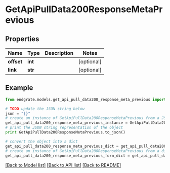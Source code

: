 # GetApiPullData200ResponseMetaPrevious


## Properties

Name | Type | Description | Notes
------------ | ------------- | ------------- | -------------
**offset** | **int** |  | [optional] 
**link** | **str** |  | [optional] 

## Example

```python
from endgrate.models.get_api_pull_data200_response_meta_previous import GetApiPullData200ResponseMetaPrevious

# TODO update the JSON string below
json = "{}"
# create an instance of GetApiPullData200ResponseMetaPrevious from a JSON string
get_api_pull_data200_response_meta_previous_instance = GetApiPullData200ResponseMetaPrevious.from_json(json)
# print the JSON string representation of the object
print GetApiPullData200ResponseMetaPrevious.to_json()

# convert the object into a dict
get_api_pull_data200_response_meta_previous_dict = get_api_pull_data200_response_meta_previous_instance.to_dict()
# create an instance of GetApiPullData200ResponseMetaPrevious from a dict
get_api_pull_data200_response_meta_previous_form_dict = get_api_pull_data200_response_meta_previous.from_dict(get_api_pull_data200_response_meta_previous_dict)
```
[[Back to Model list]](../README.md#documentation-for-models) [[Back to API list]](../README.md#documentation-for-api-endpoints) [[Back to README]](../README.md)


